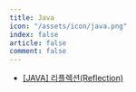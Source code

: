 ```yaml
---
title: Java
icon: "/assets/icon/java.png"
index: false
article: false
comment: false
---
```


- [[JAVA] 리플렉션(Reflection)](reflection.md)
